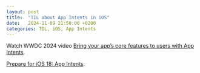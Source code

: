 ```yaml
---
layout: post
title:  "TIL about App Intents in iOS"
date:   2024-11-09 21:50:00 +0200
categories: TIL, iOS, App Intents
---
```

Watch WWDC 2024 video [Bring your app’s core features to users with App Intents](https://developer.apple.com/videos/play/wwdc2024/10210).

[Prepare for iOS 18: App Intents](https://medium.com/@williewilson99/prepare-for-ios-18-app-intents-74e38850f034).
